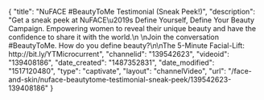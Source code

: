 {
    "title": "NuFACE #BeautyToMe Testimonial (Sneak Peek!)",
    "description": "Get a sneak peek at NuFACE\u2019s Define Yourself, Define Your Beauty Campaign. Empowering women to reveal their unique beauty and have the confidence to share it with the world.\n \nJoin the conversation #BeautyToMe. How do you define beauty?\n\nThe 5-Minute Facial-Lift: http:\/\/bit.ly\/YTMicrocurrent",
    "channelid": "139542623",
    "videoid": "139408186",
    "date_created": "1487352831",
    "date_modified": "1517120480",
    "type": "captivate",
    "layout": "channelVideo",
    "url": "\/face-and-skin\/nuface-beautytome-testimonial-sneak-peek\/139542623-139408186"
}